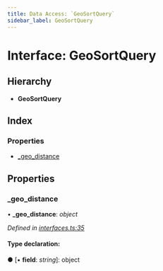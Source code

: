```yaml
---
title: Data Access: `GeoSortQuery`
sidebar_label: GeoSortQuery
---
```


# Interface: GeoSortQuery

## Hierarchy

* **GeoSortQuery**

## Index

### Properties

* [_geo_distance](geosortquery.md#_geo_distance)

## Properties

###  _geo_distance

• **_geo_distance**: *object*

*Defined in [interfaces.ts:35](https://github.com/terascope/teraslice/blob/fd211a8bb/packages/data-access/src/interfaces.ts#L35)*

#### Type declaration:

● \[▪ **field**: *string*\]: object
